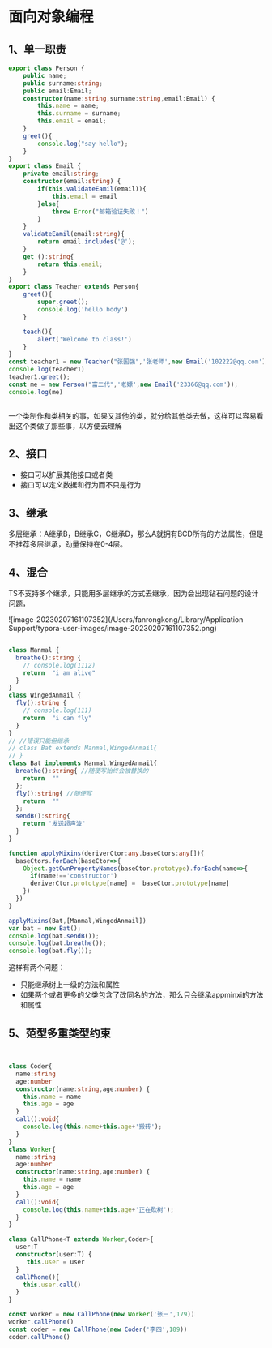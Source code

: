 # 面向对象编程


## 1、单一职责

```typescript
export class Person {
    public name;
    public surname:string;
    public email:Email;
    constructor(name:string,surname:string,email:Email) {
        this.name = name;
        this.surname = surname;
        this.email = email;
    }
    greet(){
        console.log("say hello");
    }
}
export class Email {
    private email:string;
    constructor(email:string) {
        if(this.validateEamil(email)){
            this.email = email
        }else{
            throw Error("邮箱验证失败！")
        }
    }
    validateEamil(email:string){
        return email.includes('@');
    }
    get ():string{
        return this.email;
    }
}
export class Teacher extends Person{
    greet(){
        super.greet();
        console.log('hello body')
    }

    teach(){
        alert('Welcome to class!')
    }
}
const teacher1 = new Teacher("张国强",'张老师',new Email('102222@qq.com'));
console.log(teacher1)
teacher1.greet();
const me = new Person("富二代",'老嫖',new Email('23366@qq.com'));
console.log(me)



```

一个类制作和类相关的事，如果又其他的类，就分给其他类去做，这样可以容易看出这个类做了那些事，以方便去理解

## 2、接口

+ 接口可以扩展其他接口或者类
+ 接口可以定义数据和行为而不只是行为



## 3、继承

多层继承：A继承B，B继承C，C继承D，那么A就拥有BCD所有的方法属性，但是不推荐多层继承，劲量保持在0-4层。



## 4、混合

TS不支持多个继承，只能用多层继承的方式去继承，因为会出现钻石问题的设计问题，

![image-20230207161107352](/Users/fanrongkong/Library/Application Support/typora-user-images/image-20230207161107352.png)

```typescript

class Manmal {
  breathe():string {
    // console.log(1112)
    return  "i am alive"
  }
}
class WingedAnmail {
  fly():string {
    // console.log(111)
    return  "i can fly"
  }
}
// //错误只能但继承
// class Bat extends Manmal,WingedAnmail{
// }
class Bat implements Manmal,WingedAnmail{
  breathe():string{ //随便写始终会被替换的
    return  ""
  };
  fly():string{ //随便写
    return  ""
  };
  sendB():string{
    return '发送超声波'
  }
}

function applyMixins(deriverCtor:any,baseCtors:any[]){
  baseCtors.forEach(baseCtor=>{
    Object.getOwnPropertyNames(baseCtor.prototype).forEach(name=>{
      if(name!=='constructor')
      deriverCtor.prototype[name] =  baseCtor.prototype[name]
    })
  })
}

applyMixins(Bat,[Manmal,WingedAnmail])
var bat = new Bat();
console.log(bat.sendB());
console.log(bat.breathe());
console.log(bat.fly());


```

这样有两个问题：

+ 只能继承树上一级的方法和属性
+ 如果两个或者更多的父类包含了改同名的方法，那么只会继承appminxi的方法和属性



## 5、范型多重类型约束

```typescript


class Coder{
  name:string
  age:number
  constructor(name:string,age:number) {
    this.name = name
    this.age = age
  }
  call():void{
    console.log(this.name+this.age+'搬砖');
  }
}
class Worker{
  name:string
  age:number
  constructor(name:string,age:number) {
    this.name = name
    this.age = age
  }
  call():void{
    console.log(this.name+this.age+'正在砍树');
  }
}

class CallPhone<T extends Worker,Coder>{
  user:T
  constructor(user:T) {
     this.user = user
  }
  callPhone(){
    this.user.call()
  }
}

const worker = new CallPhone(new Worker('张三',179))
worker.callPhone()
const coder = new CallPhone(new Coder('李四',189))
coder.callPhone()
		
```



